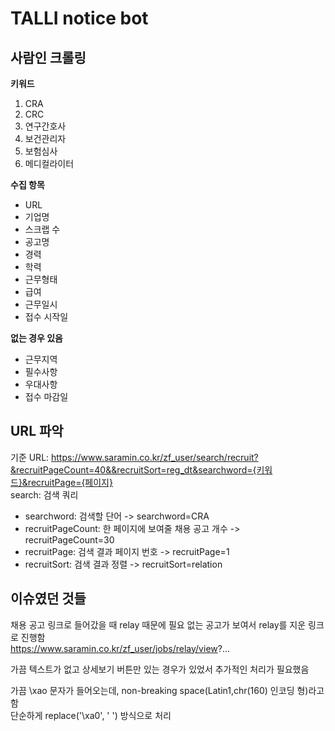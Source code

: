 # TALLI notice bot 

## 사람인 크롤링  
**키워드**  
1. CRA  
2. CRC  
3. 연구간호사  
4. 보건관리자  
5. 보험심사  
6. 메디컬라이터  

**수집 항목**   
- URL  
- 기업명  
- 스크랩 수   
- 공고명  
- 경력  
- 학력  
- 근무형태  
- 급여  
- 근무일시  
- 접수 시작일  

**없는 경우 있음**   
- 근무지역  
- 필수사항  
- 우대사항  
- 접수 마감일

## URL 파악  
기준 URL: https://www.saramin.co.kr/zf_user/search/recruit?&recruitPageCount=40&&recruitSort=reg_dt&searchword={키워드}&recruitPage={페이지}  
search: 검색 쿼리  
* searchword: 검색할 단어 -> searchword=CRA  
* recruitPageCount: 한 페이지에 보여줄 채용 공고 개수 ->  recruitPageCount=30  
* recruitPage: 검색 결과 페이지 번호 -> recruitPage=1  
* recruitSort: 검색 결과 정렬 -> recruitSort=relation  


## 이슈였던 것들 
채용 공고 링크로 들어갔을 때 relay 때문에 필요 없는 공고가 보여서 relay를 지운 링크로 진행함   
https://www.saramin.co.kr/zf_user/jobs/relay/view?...   

가끔 텍스트가 없고 상세보기 버튼만 있는 경우가 있었서 추가적인 처리가 필요했음  

가끔 \xao 문자가 들어오는데, non-breaking space(Latin1,chr(160) 인코딩 형)라고 함    
단순하게 replace('\\xa0', ' ') 방식으로 처리    
